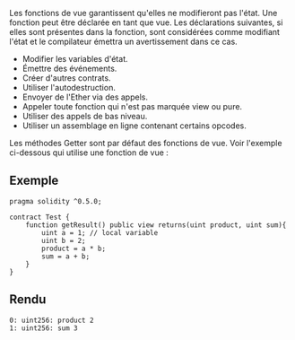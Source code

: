 Les fonctions de vue garantissent qu'elles ne modifieront pas l'état. Une fonction peut être déclarée en tant que vue. Les déclarations suivantes, si elles sont présentes dans la fonction, sont considérées comme modifiant l'état et le compilateur émettra un avertissement dans ce cas.

- Modifier les variables d'état.
- Émettre des événements.
- Créer d'autres contrats.
- Utiliser l'autodestruction.
- Envoyer de l'Ether via des appels.
- Appeler toute fonction qui n'est pas marquée view ou pure.
- Utiliser des appels de bas niveau.
- Utiliser un assemblage en ligne contenant certains opcodes.

Les méthodes Getter sont par défaut des fonctions de vue. Voir l'exemple ci-dessous qui utilise une fonction de vue :

## Exemple

```solidity
pragma solidity ^0.5.0;

contract Test {
    function getResult() public view returns(uint product, uint sum){
        uint a = 1; // local variable
        uint b = 2;
        product = a * b;
        sum = a + b; 
    }
}
```

## Rendu

```solidity
0: uint256: product 2
1: uint256: sum 3
```